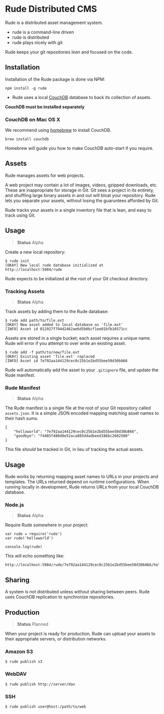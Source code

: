 # Rude Distributed CMS

Rude is a distributed asset management system.

- rude is a command-line driven
- rude is distributed
- rude plays nicely with git

Rude keeps your git repositories _lean_ and focused on the code.

## Installation

Installation of the Rude package is done via NPM:

    npm install -g rude

- Rude uses a local [CouchDB](http://couchdb.apache.org/) database to back its collection of assets.

**CouchDB must be installed separately**

### CouchDB on Mac OS X

We recommend using [homebrew](http://mxcl.github.com/homebrew/) to install CouchDB.

    brew install couchdb

Homebrew will guide you how to make CouchDB auto-start if you require.

## Assets

Rude manages assets for web projects.

A web project may contain a lot of images,
videos, gzipped downloads, etc.
These are inappropriate for storage in Git.
Git sees a project in its entirety, 
and shuffling large binary assets in and out will bloat your repository.
Rude lets you separate your assets, 
without losing the guaruntees afforded by Git.

Rude tracks your assets in a single inventory file that is lean,
and easy to track using Git.

## Usage

> **Status** Alpha

Create a new local repository:

    $ rude init
    [OKAY] New local rude database initialized at http://localhost:5984/rude

Rude expects to be initialized at the root of your Git checkout directory.

### Tracking Assets

> **Status** Alpha

Track assets by adding them to the Rude database:

    $ rude add path/to/file.ext
    [OKAY] New asset added to local database as 'file.ext'
    [INFO] Asset id 012927f794d2462ae6d5b0bcf1ee01bfb16571cc

Assets are stored in a single bucket; each asset requires a unique name.
Rude will error if you attempt to over write an existing asset.

    $ rude add -f path/to/new/file.ext
    [OKAY] Existing asset 'file.ext' replaced
    [INFO] Asset id 7e792aa144129cec0c25b1e2bd55bee50d30b866

Rude will automatically add the asset to your `.gitignore` file,
and update the Rude manifest.

### Rude Manifest

> **Status** Alpha

The Rude manifest is a single file at the root of your Git repository
called `assets.json`.
It is a simple JSON encoded mapping matching asset names to their hash sums.

    {
        "helloworld": "7e792aa144129cec0c25b1e2bd55bee50d30b866", 
        "goodbye": "f4485f480d8e52aca885ddadbeed186bc2682500"
    }

This file _should_ be tracked in Git, in lieu of tracking the actual assets.

## Usage

Rude works by returning mapping asset names to URLs in your projects and templates.
The URLs returned depend on runtime configurations.
When running locally in development,
Rude returns URLs from your local CouchDB database.

### Node.js

> **Status** Alpha

Require Rude somewhere in your project:

    var rude = require('rude')
    var rude('helloworld')
    
    console.log(rude)

This will echo something like:

    http://localhost:5984/rude/7e792aa144129cec0c25b1e2bd55bee50d30b866/helloworld.jpg

## Sharing

A system is not distributed unless without sharing between peers.
Rude uses CouchDB replication to synchronize repositories.

## Production

> **Status** Planned

When your project is ready for production,
Rude can upload your assets to their appropriate servers, or distribution networks.

### Amazon S3

    $ rude publish s3
    
### WebDAV

    $ rude publish http://server/dav

### SSH

    $ rude publish user@host:/path/to/web










